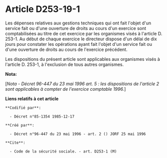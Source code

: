 # Article D253-19-1

Les dépenses relatives aux gestions techniques qui ont fait l'objet d'un service fait ou d'une ouverture de droits au cours
d'un exercice sont comptabilisées au titre de cet exercice par les organismes visés à l'article D. 253-1. Au début de chaque
exercice le directeur dispose d'un délai de dix jours pour constater les opérations ayant fait l'objet d'un service fait ou
d'une ouverture de droits au cours de l'exercice précédent.

Les dispositions du présent article sont applicables aux organismes visés à l'article D. 253-1, à l'exclusion de tous autres
organismes.

**Nota:**

[*Nota - Décret 96-447 du 23 mai 1996 art. 5 : les dispositions de l'article 2 sont applicables à compter de l'exercice
comptable 1996.*]

**Liens relatifs à cet article**

	**Codifié par**:

	  - Décret n°85-1354 1985-12-17

	**Créé par**:

	  - Décret n°96-447 du 23 mai 1996 - art. 2 () JORF 25 mai 1996

	**Cite**:

	  - Code de la sécurité sociale. - art. D253-1 (M)
